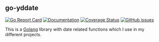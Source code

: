 ## go-yddate

[![Go Report Card](https://goreportcard.com/badge/github.com/pieterclaerhout/go-yddate)](https://goreportcard.com/report/github.com/pieterclaerhout/go-yddate)
[![Documentation](https://godoc.org/github.com/pieterclaerhout/go-yddate?status.svg)](http://godoc.org/github.com/pieterclaerhout/go-yddate)
[![Coverage Status](https://coveralls.io/repos/github/pieterclaerhout/go-yddate/badge.svg?branch=master)](https://coveralls.io/github/pieterclaerhout/go-yddate?branch=master)
[![GitHub issues](https://img.shields.io/github/issues/pieterclaerhout/go-yddate.svg)](https://github.com/pieterclaerhout/go-yddate/issues)

This is a [Golang](https://golang.org) library with date related functions which I use in my different projects.

